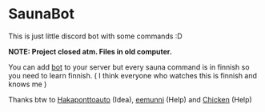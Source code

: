 # SaunaBot

This is just little discord bot with some commands :D


**NOTE: Project closed atm. Files in old computer.**


You can add [bot](https://discord.com/api/oauth2/authorize?client_id=724291595171528744&permissions=8&scope=bot) to your server but every sauna command is in finnish so you need to learn finnish. ( I think everyone who watches this  is finnish and knows me ) 

Thanks btw to [Hakaponttoauto](https://github.com/Hakaponttoauto) (Idea), [eemunni](https://github.com/eemunni) (Help) and [Chicken](https://github.com/Chicken) (Help)
